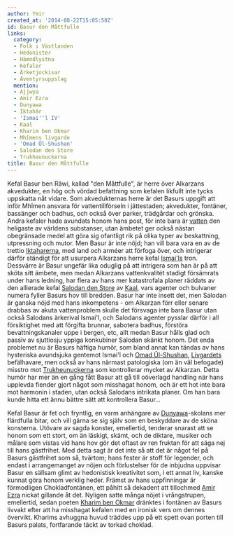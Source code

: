 ```yaml
---
author: Ymir
created_at: '2014-08-22T15:05:58Z'
id: Basur den Måttfulle
links:
  category:
  - Folk i Västlanden
  - Hedonister
  - Hämndlystna
  - Kefaler
  - Ärketjockisar
  - Äventyrsuppslag
  mention:
  - Ajjwya
  - Amir Ezra
  - Dunyawa
  - Iktahâr
  - 'Ismai''l IV'
  - Kaal
  - Kharim ben Okmar
  - Mhîmens livgarde
  - 'Omad Ûl-Shushan'
  - Salodan den Store
  - Trukheunuckerna
title: Basur den Måttfulle
---
```


Kefal Basur ben Râwi, kallad "den Måttfulle", är herre över Alkarzans akvedukter, en hög och vördad
befattning som kefalen likfullt inte tycks uppskatta nåt vidare. Som akvedukternas herre är det
Basurs uppgift att inför Mhîmen ansvara för vattentillförseln i jättestaden; akvedukter, fontäner,
bassänger och badhus, och också över parker, trädgårdar och grönska. Andra kefaler hade avundats
honom hans post, för inte bara är [vatten] den heligaste av världens substanser, utan ämbetet ger
också nästan obegränsade medel att göra sig ofantligt rik på olika typer av beskattning, utpressning
och mutor. Men Basur är inte nöjd; han vill bara vara en av de trettio [Iktaharerna], med land och
arméer att förfoga över, och intrigerar därför ständigt för att usurpera Alkarzans herre kefal
[Ismai'ls] tron. Dessvärre är Basur ungefär lika oduglig på att intrigera som han är på att sköta
sitt ämbete, men medan Alkarzans vattenkvalitét stadigt försämrats under hans ledning, har flera av
hans mer katastrofala planer räddats av den allierade kefal [Salodan den Store] av [Kaal], vars
agenter och bulvaner numera fyller Basurs hov till bredden. Basur har inte insett det, men Salodan
är ganska nöjd med hans inkompetens - om Alkarzan förr eller senare drabbas av akuta vattenproblem
skulle det försvaga inte bara Basur utan också Salodans ärkerival Ismai'l, och Salodans agenter
pysslar därför i all försiktighet med att förgifta brunnar, sabotera badhus, förstöra
bevattningskanaler uppe i bergen, etc, allt medan Basur hålls glad och passiv av sjuttiosju yppiga
konkubiner Salodan skänkt honom. Det enda problemet nu är Basurs häftiga humör, som bland annat kan
tändas av hans hysteriska avundsjuka gentemot Ismai'l och [Omad Ûl-Shushan], [Livgardets]
befälhavare, men också av hans närmast patologiska (om än väl befogade) misstro mot
[Trukheunuckerna] som kontrollerar mycket av Alkarzan. Detta humör har mer än en gång fått Basur att
gå till oöverlagd handling när hans upplevda fiender gjort något som misshagat honom, och är ett hot
inte bara mot harmonin i staden, utan också Salodans intrikata planer. Om han bara kunde hitta ett
ännu bättre sätt att kontrollera Basur...

Kefal Basur är fet och fryntlig, en varm anhängare av [Dunyawa]-skolans mer flärdfulla bitar, och
vill gärna se sig själv som en beskyddare av de sköna konsterna. Utövare av sagda konster,
emellertid, tenderar snarast att se honom som ett stort, om än läskigt, skämt, och de diktare,
musiker och målare som vistas vid hans hov gör det oftast av ren fruktan för att säga nej till hans
gästfrihet. Med detta sagt är det inte så att det är något fel på Basurs gästfrihet som så, tvärtom;
hans fester är stoff för legender, och endast i arrangemanget av nöjen och förlustelser för de
inbjudna uppvisar Basur en sällsam glimt av hedonistisk kreativitet som, i ett annat liv, kanske
kunnat göra honom verklig heder. Främst av hans uppfinningar är förmodligen Chokladfontänen, ett
påhitt så dekadent att tillochmed [Amir Ezra] nickat gillande åt det. Nyligen satte många nöjet i
vrångstrupen, emellertid, sedan poeten [Kharim ben Okmar] dränktes i fontänen av Basurs livvakt
efter att ha misshagat kefalen med en ironisk vers om dennes övervikt. Kharims avhuggna huvud
träddes upp på ett spett ovan porten till Basurs palats, fortfarande täckt av torkad choklad.

  [vatten]: Ajjwya
  [Iktaharerna]: Iktahâr
  [Ismai'ls]: Ismail_IV
  [Salodan den Store]: Salodan_den_Store
  [Kaal]: Kaal
  [Omad Ûl-Shushan]: Omad_Ûl-Shushan
  [Livgardets]: Mhîmens_livgarde
  [Trukheunuckerna]: Trukheunuckerna
  [Dunyawa]: Dunyawa
  [Amir Ezra]: Amir_Ezra
  [Kharim ben Okmar]: Kharim_ben_Okmar